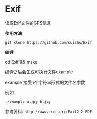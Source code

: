 # Exif
读取Exif文件的GPS信息


**使用方法**

```url
git clone https://github.com/cuishu/Exif
```
**编译**

cd Exif && make

编译之后会生成可执行文件example

example 接受n个字符串形式的文件名参数

例如
```
./example a.jpg b.jpg
```

参考资料: ```http://www.exif.org/Exif2-2.PDF```

